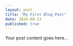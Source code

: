 ```yaml
---
layout: post
title: "My First Blog Post"
date: 2024-08-23
published: true
---
```


Your post content goes here...